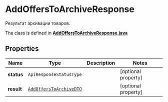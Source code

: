 

# AddOffersToArchiveResponse

Результат архивации товаров.

The class is defined in **[AddOffersToArchiveResponse.java](../../src/main/java/org/openapitools/model/AddOffersToArchiveResponse.java)**

## Properties

Name | Type | Description | Notes
------------ | ------------- | ------------- | -------------
**status** | `ApiResponseStatusType` |  |  [optional property]
**result** | [`AddOffersToArchiveDTO`](AddOffersToArchiveDTO.md) |  |  [optional property]




